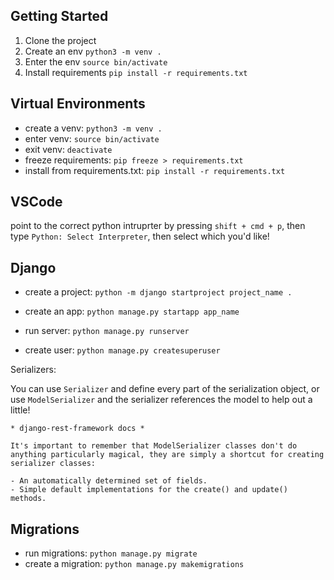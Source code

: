 ## Getting Started

1. Clone the project
1. Create an env `python3 -m venv .`
1. Enter the env `source bin/activate`
1. Install requirements `pip install -r requirements.txt`

## Virtual Environments

- create a venv: `python3 -m venv .`
- enter venv: `source bin/activate`
- exit venv: `deactivate`
- freeze requirements: `pip freeze > requirements.txt`
- install from requirements.txt: `pip install -r requirements.txt`

## VSCode

point to the correct python intruprter by pressing `shift + cmd + p`, then type `Python: Select Interpreter`, then select which you'd like!

## Django

- create a project: `python -m django startproject project_name .`
- create an app: `python manage.py startapp app_name`
- run server: `python manage.py runserver`

- create user: `python manage.py createsuperuser`

Serializers:

You can use `Serializer` and define every part of the serialization object, or use `ModelSerializer` and the serializer references the model to help out a little!

```
* django-rest-framework docs *

It's important to remember that ModelSerializer classes don't do anything particularly magical, they are simply a shortcut for creating serializer classes:

- An automatically determined set of fields.
- Simple default implementations for the create() and update() methods.
```

## Migrations

- run migrations: `python manage.py migrate`
- create a migration: `python manage.py makemigrations`
